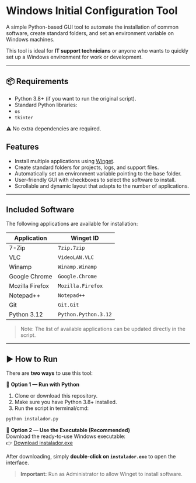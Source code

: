 # Windows Initial Configuration Tool

A simple Python-based GUI tool to automate the installation of common software, create standard folders, and set an environment variable on Windows machines.

This tool is ideal for **IT support technicians** or anyone who wants to quickly set up a Windows environment for work or development.

---

## 📦 Requirements

- Python 3.8+ (if you want to run the original script).
- Standard Python libraries:
- `os`
- `tkinter`

⚠️ No extra dependencies are required.

## Features

- Install multiple applications using [Winget](https://learn.microsoft.com/en-us/windows/package-manager/winget/).
- Create standard folders for projects, logs, and support files.
- Automatically set an environment variable pointing to the base folder.
- User-friendly GUI with checkboxes to select the software to install.
- Scrollable and dynamic layout that adapts to the number of applications.

---

## Included Software

The following applications are available for installation:

| Application     | Winget ID            |
| --------------- | -------------------- |
| 7-Zip           | `7zip.7zip`          |
| VLC             | `VideoLAN.VLC`       |
| Winamp          | `Winamp.Winamp`      |
| Google Chrome   | `Google.Chrome`      |
| Mozilla Firefox | `Mozilla.Firefox`    |
| Notepad++       | `Notepad++`          |
| Git             | `Git.Git`            |
| Python 3.12     | `Python.Python.3.12` |

> Note: The list of available applications can be updated directly in the script.

---

## ▶️ How to Run

There are **two ways** to use this tool:

🔹 **Option 1 — Run with Python**

1. Clone or download this repository.
2. Make sure you have Python 3.8+ installed.
3. Run the script in terminal/cmd:

```bash
python instalador.py
```

🔹 **Option 2 — Use the Executable (Recommended)**  
Download the ready-to-use Windows executable:  
👉 [Download instalador.exe](https://www.dropbox.com/scl/fi/2dreycxofsiunbj8zck0c/instalador.exe?rlkey=uwqae1gqmd4b4w966z82v3w86&st=w6v9lqib&dl=0)

After downloading, simply **double-click on `instalador.exe`** to open the interface.

> **Important:** Run as Administrator to allow Winget to install software.
